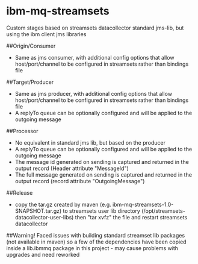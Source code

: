 # ibm-mq-streamsets

Custom stages based on streamsets datacollector standard jms-lib, but using the ibm client jms libraries

##Origin/Consumer
- Same as jms consumer, with additional config options that allow host/port/channel to be configured in streamsets rather than bindings file

##Target/Producer
- Same as jms producer, with additional config options that allow host/port/channel to be configured in streamsets rather than bindings file
- A replyTo queue can be optionally configured and will be applied to the outgoing message

##Processor
- No equivalent in standard jms lib, but based on the producer
- A replyTo queue can be optionally configured and will be applied to the outgoing message
- The message id generated on sending is captured and returned in the output record (Header attribute "MessageId")
- The full message generated on sending is captured and returned in the output record (record attribute "OutgoingMessage")

##Release
- copy the tar.gz created by maven (e.g. ibm-mq-streamsets-1.0-SNAPSHOT.tar.gz) to streamsets user lib directory (/opt/streamsets-datacollector-user-libs) then "tar xvfz" the file and restart streamsets datacollector

##Warning!
Faced issues with building standard streamset lib packages (not available in maven) so a few of the dependencies have been copied inside a lib.ibmmq package in this project - may cause problems with upgrades and need reworked